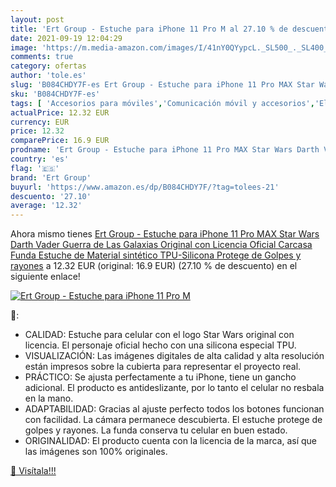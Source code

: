 ```yaml
---
layout: post
title: 'Ert Group - Estuche para iPhone 11 Pro M al 27.10 % de descuento'
date: 2021-09-19 12:04:29
image: 'https://m.media-amazon.com/images/I/41nY0QYypcL._SL500_._SL400_.jpg'
comments: true
category: ofertas
author: 'tole.es'
slug: 'B084CHDY7F-es Ert Group - Estuche para iPhone 11 Pro MAX Star Wars Darth...'
sku: 'B084CHDY7F-es'
tags: [ 'Accesorios para móviles','Comunicación móvil y accesorios','Electrónica','Fundas y carcasas para teléfonos móviles','ert group','iphone', ]
actualPrice: 12.32 EUR
currency: EUR
price: 12.32
comparePrice: 16.9 EUR
prodname: 'Ert Group - Estuche para iPhone 11 Pro MAX Star Wars Darth Vader  Guerra de Las Galaxias  Original con Licencia Oficial  Carcasa  Funda  Estuche de Material sintético TPU-Silicona  Protege de Golpes y rayones'
country: 'es'
flag: '🇪🇸'
brand: 'Ert Group'
buyurl: 'https://www.amazon.es/dp/B084CHDY7F/?tag=tolees-21'
descuento: '27.10'
average: '12.32'
---
```


Ahora mismo tienes [Ert Group - Estuche para iPhone 11 Pro MAX Star Wars Darth Vader  Guerra de Las Galaxias  Original con Licencia Oficial  Carcasa  Funda  Estuche de Material sintético TPU-Silicona  Protege de Golpes y rayones](https://www.amazon.es/dp/B084CHDY7F/?tag=tolees-21) a 12.32 EUR (original: 16.9 EUR) (27.10 %  de descuento) en el siguiente enlace!

[![Ert Group - Estuche para iPhone 11 Pro M](https://m.media-amazon.com/images/I/41nY0QYypcL._SL500_._SL400_.jpg)](https://www.amazon.es/dp/B084CHDY7F/?tag=tolees-21)

🔎:

- CALIDAD: Estuche para celular con el logo Star Wars original con licencia. El personaje oficial hecho con una silicona especial TPU.
- VISUALIZACIÓN: Las imágenes digitales de alta calidad y alta resolución están impresos sobre la cubierta para representar el proyecto real.
- PRÁCTICO: Se ajusta perfectamente a tu iPhone, tiene un gancho adicional. El producto es antideslizante, por lo tanto el celular no resbala en la mano.
- ADAPTABILIDAD: Gracias al ajuste perfecto todos los botones funcionan con facilidad. La cámara permanece descubierta. El estuche protege de golpes y rayones. La funda conserva tu celular en buen estado.
- ORIGINALIDAD: El producto cuenta con la licencia de la marca, así que las imágenes son 100% originales.

[🛒 Visítala!!!](https://www.amazon.es/dp/B084CHDY7F/?tag=tolees-21)
